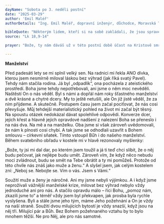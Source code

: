 ```yaml
---
dayName: "Sobota po 3. neděli postní"
date: "2025-03-29"
author: 'Emil Maléř'
authorDetails: "Ing. Emil Maléř, dopravní inženýr, důchodce, Moravská Třebová"

bibleQuote: "Některým lidem, kteří si na sobě zakládali, že jsou spravedliví, a ostatními pohrdali, řekl Ježíš toto podobenství: „Dva lidé šli do chrámu, aby se modlili; jeden byl farizeus a druhý celník. Farizeus se postavil a modlil se v duchu takto: »Bože, děkuji ti, že nejsem jako ostatní lidé: lupiči, podvodníci, cizoložníci nebo i jako tamhleten celník. Postím se dvakrát za týden, odvádím desátky ze všech svých příjmů.« Celník však zůstal stát vzadu a neodvažoval se ani pozdvihnout oči k nebi, ale bil se v prsa a říkal: »Bože, buď milostiv mně hříšnému!« Říkám vám: Celník se vrátil domů ospravedlněn, ne však farizeus. Neboť každý, kdo se povyšuje, bude ponížen, a kdo se ponižuje, bude povýšen.“"
source: "Lk 18,9-14"

prayer: "Bože, ty nám dáváš už v této postní době účast na Kristově smrti a vzkříšení; pomáhej nám, ať se dobře připravíme na slavení velikonoc, abychom plně prožívali radost z našeho vykoupení. Skrze tvého Syna…"

---
```


**Manželství**

Před padesáti lety se mi splnil velký sen. Na radnici mi řekla ANO dívka, kterou jsem nesmírně miloval láskou bez výhrad (jak říká svatý Pavel). Tehdy nám stačila rodina. Já byl „odpadlík“, ona pocházela z ateistického prostředí. Boha jsme tehdy nepotřebovali, ani jsme o něm moc nevěděli. Naštěstí On o nás věděl. Byl s námi a dopřál nám roky šťastného manželství a dvě krásné a chytré dcery. My to ještě netušili, ale On již jistě věděl, že za ním přijdeme. A skutečně. Postupem času jsem začal pociťovat, že nás cosi převyšuje. Můj tehdejší materialistický pohled na život mi začal být těsný. Na spoustu otázek nedokázal dávat spolehlivé odpovědi. Konverze dcer, jejich křest a hlavně jejich opravdové nadšení z nalezení Boha se přeneslo i na nás dva. Na mě a na manželku. Oba jsme si však zároveň uvědomovali, že nám k plnosti cosi chybí. A tak jsme se odhodlali uzavřít s Bohem smlouvu – církevní sňatek. Tímto vstoupil Bůh i do našeho manželství. Během svatebního obřadu v kostele  mi v hlavě  rezonovaly myšlenky:

„Bože, ty jsi mi dal dar, po kterém jsem toužil a já ti teď chci slíbit, že o něj budu pečovat, jak nejlépe budu umět. Zároveň vím, že když něco nebudu moci zvládnout, budu se smět na Tebe obrátit a ty mi pomůžeš. Protože od této chvíle nás znáš jako muže a ženu.“ A slyšel jsem, jak celým kostelem zní: „Neboj se. Nebojte se. Vím o vás. Jsem s Vámi.“

Soužití muže a ženy je náročné. Ani my jsme nebyli výjimkou. A i když jsme neprožívali vážnější manželské krize, milovat bez výhrad nebylo vždy jednoduché ani pro nás. A stačilo opravdu málo – říci Bohu, „pomoz nám, zkazili jsme to“ a téměř vždy jsem byl překvapen, jak prosba byla rychle vyslyšena. Byli a stále jsme jeho tým, máme Jeho požehnání a On je vždy na naší straně. Soužití dvou milujících bytostí je vždy snazší, když jsou na něj tři. Milující pár a Bůh. Bez Bohem požehnaného vztahu by to bylo mnohem těžší. Ne pro Něj, ale pro nás samotné.

